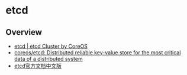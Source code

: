 # etcd


## Overview

- [etcd | etcd Cluster by CoreOS](https://coreos.com/etcd/)
- [coreos/etcd: Distributed reliable key-value store for the most critical data of a distributed system](https://github.com/coreos/etcd)
- [etcd官方文档中文版](https://doczhcn.gitbooks.io/etcd/content/)
